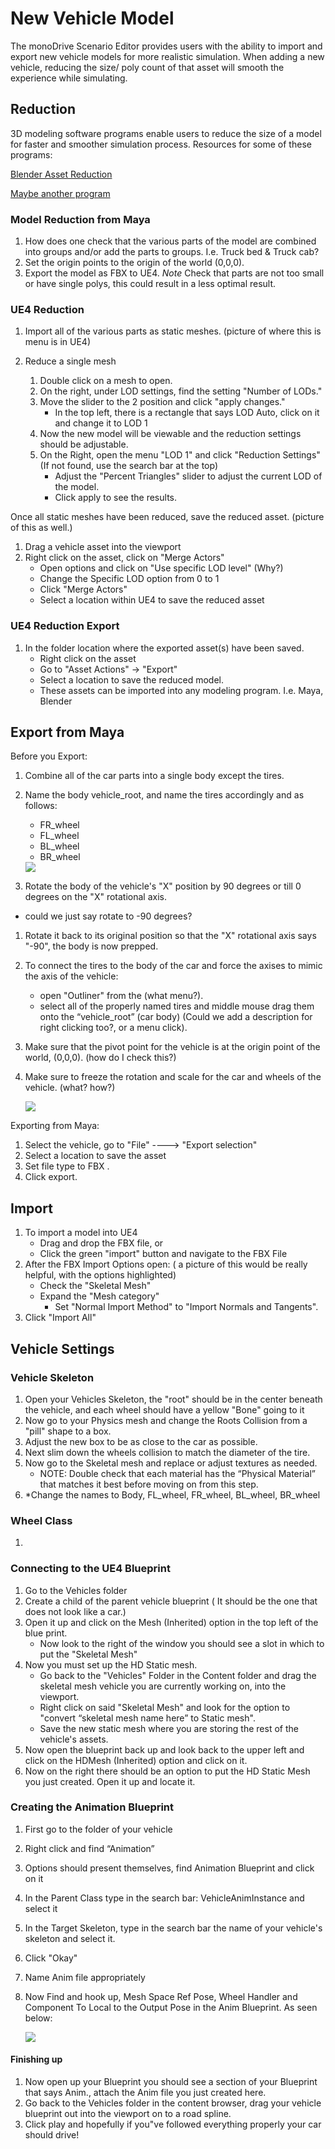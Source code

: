  
# New Vehicle Model 

The monoDrive Scenario Editor provides users with the ability to import and export new vehicle models for more realistic simulation. When adding a new vehicle, reducing the size/ poly count of that asset will smooth the experience while simulating.

## Reduction

3D modeling software programs enable users to reduce the size of a model for faster and smoother simulation process. Resources for some of these programs: 

[Blender Asset Reduction](somelink.com)

[Maybe another program](somelink.com)

### Model Reduction from Maya

1. How does one check that the various parts of the model are combined into groups and/or add the parts to groups. I.e. Truck bed & Truck cab?
1. Set the origin points to the origin of the world (0,0,0).
1. Export the model as FBX to UE4.
    *Note* Check that parts are not too small or have single polys, this could result in a less optimal result.

### UE4 Reduction

 1. Import all of the various parts as static meshes. (picture of where this is menu is in UE4)
 
 
 
 1. Reduce a single mesh
    1. Double click on a mesh to open.
    1. On the right, under LOD settings, find the setting "Number of LODs."
    1. Move the slider to the 2 position and click "apply changes."
        - In the top left, there is a rectangle that says LOD Auto, click on it and change it to LOD 1
    1. Now the new model will be viewable and the reduction settings should be adjustable.
    1. On the Right, open the menu "LOD 1" and click "Reduction Settings" (If not found, use the search bar at the top)
        - Adjust the "Percent Triangles" slider to adjust the current LOD of the model.
        - Click apply to see the results. 

Once all static meshes have been reduced, save the reduced asset. (picture of this as well.)

 1. Drag a vehicle asset into the viewport
 1. Right click on the asset, click on "Merge Actors"
    - Open options and click on "Use specific LOD level" (Why?)
    - Change the Specific LOD option from 0 to 1
    - Click "Merge Actors"
    - Select a location within UE4 to save the reduced asset


### UE4 Reduction Export

 1. In the folder location where the exported asset(s) have been saved.
    - Right click on the asset
    - Go to "Asset Actions" → "Export" 
    - Select a location to save the reduced model.
    - These assets can be imported into any modeling program. I.e. Maya, Blender

## Export from Maya

Before you Export:

1. Combine all of the car parts into a single body except the tires.
1. Name the body vehicle_root, and name the tires accordingly and as follows:
    - FR_wheel
    - FL_wheel
    - BL_wheel
    - BR_wheel

    <div class="img_container">
      <img class='sm_img' src="../imgs/vehicle_read.png"/>
    </div>

1. Rotate the body of the vehicle's "X" position by 90 degrees or till 0 degrees on the "X" rotational axis. 
- could we just say rotate to -90 degrees?
1. Rotate it back to its original position so that the "X" rotational axis says "-90", the body is now prepped.

1. To connect the tires to the body of the car and force the axises to mimic the axis of the vehicle:
    - open "Outliner" from the (what menu?). 
    - select all of the properly named tires and middle mouse drag them onto the “vehicle_root” (car body) (Could we add a description for right clicking too?, or a menu click).
1. Make sure that the pivot point for the vehicle is at the origin point of the world, (0,0,0). (how do I check this?)
1. Make sure to freeze the rotation and scale for the car and wheels of the vehicle. (what? how?)

    <div class="img_container">
      <img class='wide_img' src="../imgs/truck_model.png"/>
    </div>

Exporting from Maya:

1. Select the vehicle, go to "File" ----> "Export selection"
1. Select a location to save the asset
1. Set file type to FBX .
1. Click export.

## Import

1. To import a model into UE4
    - Drag and drop the FBX file, or
    - Click the green "import" button and navigate to the FBX File
1. After the FBX Import Options open: ( a picture of this would be really helpful, with the options highlighted)
    - Check the "Skeletal Mesh"
    - Expand the "Mesh category"
        - Set "Normal Import Method" to "Import Normals and Tangents".
1. Click "Import All"


## Vehicle Settings

### Vehicle Skeleton
1. Open your Vehicles Skeleton, the "root" should be in the center beneath the vehicle, and each wheel should have a yellow "Bone" going to it
1. Now go to your Physics mesh and change the Roots Collision from a "pill" shape to a box. 
1. Adjust the new box to be as close to the car as possible.
1. Next slim down the wheels collision to match the diameter of the tire.
1. Now go to the Skeletal mesh and replace or adjust textures as needed. 
    - NOTE: Double check that each material has the “Physical Material” that matches it best before moving on from this step.
1. *Change the names to Body, FL_wheel, FR_wheel, BL_wheel, BR_wheel

### Wheel Class

1. 


### Connecting to the UE4 Blueprint
1. Go to the Vehicles folder
1. Create a child of the parent vehicle blueprint ( It should be the one that does not look like a car.)
1. Open it up and click on the Mesh (Inherited) option in the top left of the blue print.
    - Now look to the right of the window you should see a slot in which to put the "Skeletal Mesh"
1. Now you must set up the HD Static mesh.
    - Go back to the "Vehicles" Folder in the Content folder and drag the skeletal mesh vehicle you are currently working on, into the viewport. 
    - Right click on said "Skeletal Mesh"  and look for the option to "convert “skeletal mesh name here” to Static mesh".
    - Save the new static mesh where you are storing the rest of the vehicle's assets.
1. Now open the blueprint back up and look back to the upper left and click on the HDMesh (Inherited) option and click on it.
1. Now on the right there should be an option to put the HD Static Mesh you just created. Open it up and locate it.

### Creating the Animation Blueprint
1. First go to the folder of your vehicle
1. Right click and find “Animation”
1. Options should present themselves, find Animation Blueprint and click on it
1. In the Parent Class type in the search bar: VehicleAnimInstance and select it
1. In the Target Skeleton, type in the search bar the name of your vehicle's skeleton and select it.
1. Click "Okay"
1. Name Anim file appropriately
1. Now Find and hook up, Mesh Space Ref Pose, Wheel Handler and Component To Local to the Output Pose in the Anim Blueprint. As seen below:

    <div class="img_container">
      <img class='wide_img' src="../imgs/anim_blueprint.png"/>
    </div>

#### Finishing up

1. Now open up your Blueprint you should see a section of your Blueprint that says Anim., attach the Anim file you just created here.
1. Go back to the Vehicles folder in the content browser, drag your vehicle blueprint out into the viewport on to a road spline.
1. Click play and hopefully if you"ve followed everything properly your car should drive!